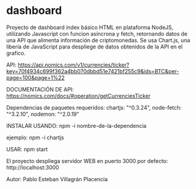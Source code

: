 # dashboard
Proyecto de dashboard index básico HTML en plataforma NodeJS, utilizando Javascript con funcion asíncrona y fetch, retornando datos de una API que alimenta información de criptomonedas. Se usa Chart.js, una libería de JavaScript para despliege de datos obtenidos de la API en el grafico.


API:
https://api.nomics.com/v1/currencies/ticker?key=70f4934c699f362a4bb070dbbd51e7421bf255c9&ids=BTC&per-page=100&page=1%22

DOCUMENTACIÓN DE API:
https://nomics.com/docs/#operation/getCurrenciesTicker


Dependencias de paquetes requeridos:
    chartjs: "^0.3.24",
    node-fetch: "^3.2.10",
    nodemon: "^2.0.19"


INSTALAR USANDO:
npm -i nombre-de-la-dependencia

ejemplo: npm -i chartjs

USAR:
npm start 


El proyecto despliega servidor WEB en puerto 3000 por defecto: 
http://localhost:3000


Autor: Pablo Esteban Villagrán Placencia